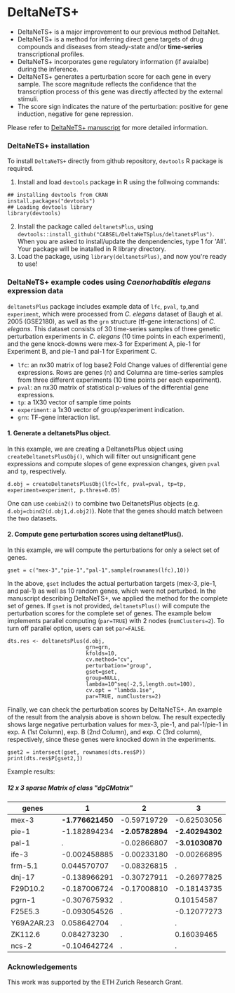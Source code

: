 

# DeltaNeTS+

- DeltaNeTS+ is a major improvement to our previous method DeltaNet.
- DeltaNeTS+ is a method for inferring direct gene targets of drug compounds and diseases from steady-state and/or __time-series__ transcriptional profiles. 
- DeltaNeTS+ incorporates gene regulatory information (if avaialbe) during the inference. 
- DeltaNeTS+ generates a perturbation score for each gene in every sample. The score magnitude reflects the confidence that the transcription process of this gene was directly affected by the external stimuli. 
- The score sign indicates the nature of the perturbation: positive for gene induction, negative for gene repression.

Please refer to [DeltaNeTS+ manuscript](https://www.biorxiv.org/content/10.1101/788968v1) for more detailed information.

### DeltaNeTS+ installation
To install `DeltaNeTS+` directly from github repository, `devtools` R package is required. 

1. Install and load `devtools` package in R using the follwoing commands:

```{r warning=FALSE,eval=FALSE,echo=TRUE}
## installing devtools from CRAN
install.packages("devtools")
## Loading devtools library
library(devtools)
```
2. Install the package called `deltanetsPlus`, using `devtools::install_github("CABSEL/DeltaNeTSplus/deltanetsPlus")`. When you are asked to install/update the denpendencies, type 1 for 'All'. Your package will be inatalled in R library directory.
3. Load the package, using `library(deltanetsPlus)`, and now you're ready to use!


### DeltaNeTS+ example codes using *Caenorhabditis elegans* expression data

`deltanetsPlus` package includes example data of `lfc`, `pval`, `tp`,and `experiment`, which were processed from *C. elegans* dataset of Baugh et al. 2005 (GSE2180), as well as the `grn` structure (tf-gene interactions) of *C. elegans*. This dataset consists of 30 time-series samples of three genetic perturbation experiments in *C. elegans* (10 time points in each experiment), and the gene knock-downs were mex-3 for Experiment A, pie-1 for Experiment B, and pie-1 and pal-1 for Experiment C.

- `lfc`: an nx30 matrix of log base2 Fold Change values of differential gene expressions. Rows are genes (n) and Columna are time-series samples from three different experiments (10 time points per each experiment).  
- `pval`: an nx30 matrix of statistical p-values of the differential gene expressions.
- `tp`: a 1X30 vector of sample time points
- `experiment`: a 1x30 vector of group/experiment indication.
- `grn`: TF-gene interaction list.

#### 1. Generate a deltanetsPlus object.

In this example, we are creating a DeltanetsPlus object using `createDeltanetsPlusObj()`, which will filter out unsignificant gene expressions and compute slopes of gene expression changes, given `pval` and `tp`, respectively. 
 
```{r warning=FALSE,eval=FALSE,echo=TRUE}
d.obj = createDeltanetsPlusObj(lfc=lfc, pval=pval, tp=tp, experiment=experiment, p.thres=0.05)
```

One can use `combin2()` to combine two DeltanetsPlus objects (e.g. `d.obj=cbind2(d.obj1,d.obj2)`). Note that the genes should match between the two datasets.

#### 2. Compute gene perturbation scores using deltanetPlus().

In this example, we will compute the perturbations for only a select set of genes.

```{r warning=FALSE,eval=FALSE,echo=TRUE}
gset = c("mex-3","pie-1","pal-1",sample(rownames(lfc),10))
```
In the above, `gset` includes the actual perturbation targets (mex-3, pie-1, and pal-1) as well as 10 random genes, which were not perturbed. In the manuscript describing DeltaNeTS+, we applied the method for the complete set of genes. If `gset` is not provided, `deltanetsPlus()` will compute the perturbation scores for the complete set of genes. The example below implements parallel computing (`par=TRUE`) with 2 nodes (`numClusters=2`). To turn off parallel option, users can set `par=FALSE`.

```{r warning=FALSE,eval=FALSE,echo=TRUE}
dts.res <- deltanetsPlus(d.obj, 
                         grn=grn, 
                         kfolds=10,
                         cv.method="cv",
                         perturbation="group",
                         gset=gset,
                         group=NULL,
                         lambda=10^seq(-2,5,length.out=100),
                         cv.opt = "lambda.1se",
                         par=TRUE, numClusters=2)
```

Finally, we can check the perturbation scores by DeltaNeTS+. An example of the result from the analysis above is shown below. The result expectedly shows large negative perturbation values for mex-3, pie-1, and pal-1/pie-1 in exp. A (1st Column), exp. B (2nd Column), and exp. C (3rd column), respectively, since these genes were knocked down in the experiments. 


```{r warning=FALSE,eval=FALSE,echo=TRUE}
gset2 = intersect(gset, rownames(dts.res$P))
print(dts.res$P[gset2,])
```

Example results:
##### __12 x 3 sparse Matrix of class "dgCMatrix"__


genes    |             1|           2|           3
--- | --- | --- | --- 
mex-3    |  **-1.776621450**| -0.59719729| -0.62503056
pie-1    |  -1.182894234| **-2.05782894**| **-2.40294302**
pal-1    |   .          | -0.02866807| **-3.01030870**
ife-3    |  -0.002458885| -0.00233180| -0.00266895
frm-5.1  |   0.044570707| -0.08326815|  .         
dnj-17   |  -0.138966291| -0.30727911| -0.26977825
F29D10.2 |  -0.187006724| -0.17008810| -0.18143735
pgrn-1   |  -0.307675932|  .         |  0.10154587
F25E5.3  |  -0.093054526|  .         | -0.12077273
Y69A2AR.23|  0.058642704|  .         |  .         
ZK112.6   |  0.084273230|  .         |  0.16039465
ncs-2     | -0.104642724|  .         |  .         



### Acknowledgements
This work was supported by the ETH Zurich Research Grant.



